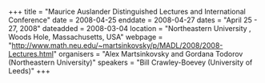 +++
title = "Maurice Auslander Distinguished Lectures and International Conference"
date = 2008-04-25
enddate = 2008-04-27
dates = "April 25 - 27, 2008"
dateadded = 2008-03-04
location = "Northeastern University , Woods Hole, Massachusetts, USA"
webpage = "http://www.math.neu.edu/~martsinkovsky/p/MADL/2008/2008-Lectures.html"
organisers = "Alex Martsinkovsky and Gordana Todorov (Northeastern University)"
speakers = "Bill Crawley-Boevey (University of Leeds)"
+++
